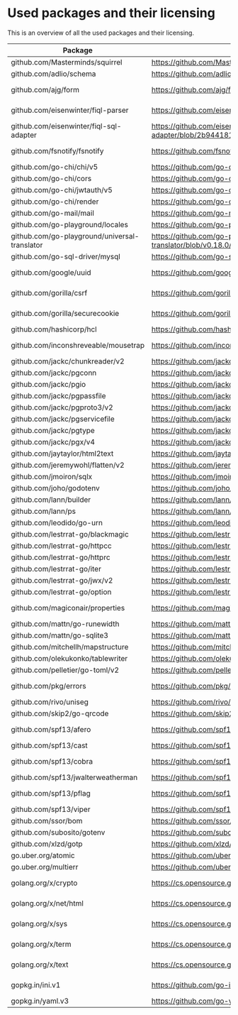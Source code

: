 # Used packages and their licensing

This is an overview of all the used packages and their licensing.

|Package|URL                          |License|
|-------|-----------------------------|-------|
|github.com/Masterminds/squirrel|https://github.com/Masterminds/squirrel/blob/v1.5.3/LICENSE.txt|MIT    |
|github.com/adlio/schema|https://github.com/adlio/schema/blob/v1.3.3/LICENSE|MIT    |
|github.com/ajg/form|https://github.com/ajg/form/blob/v1.5.1/LICENSE|BSD-3-Clause|
|github.com/eisenwinter/fiql-parser|https://github.com/eisenwinter/fiql-parser/blob/v0.1.1/LICENSE|BSD-2-Clause|
|github.com/eisenwinter/fiql-sql-adapter|https://github.com/eisenwinter/fiql-sql-adapter/blob/2b944181c580/LICENSE|BSD-2-Clause|
|github.com/fsnotify/fsnotify|https://github.com/fsnotify/fsnotify/blob/v1.6.0/LICENSE|BSD-3-Clause|
|github.com/go-chi/chi/v5|https://github.com/go-chi/chi/blob/v5.0.7/LICENSE|MIT    |
|github.com/go-chi/cors|https://github.com/go-chi/cors/blob/v1.2.1/LICENSE|MIT    |
|github.com/go-chi/jwtauth/v5|https://github.com/go-chi/jwtauth/blob/v5.1.0/LICENSE|MIT    |
|github.com/go-chi/render|https://github.com/go-chi/render/blob/v1.0.2/LICENSE|MIT    |
|github.com/go-mail/mail|https://github.com/go-mail/mail/blob/v2.3.1/LICENSE|MIT    |
|github.com/go-playground/locales|https://github.com/go-playground/locales/blob/v0.14.0/LICENSE|MIT    |
|github.com/go-playground/universal-translator|https://github.com/go-playground/universal-translator/blob/v0.18.0/LICENSE|MIT    |
|github.com/go-sql-driver/mysql|https://github.com/go-sql-driver/mysql/blob/v1.6.0/LICENSE|MPL-2.0|
|github.com/google/uuid|https://github.com/google/uuid/blob/v1.3.0/LICENSE|BSD-3-Clause|
|github.com/gorilla/csrf|https://github.com/gorilla/csrf/blob/v1.7.1/LICENSE|BSD-3-Clause|
|github.com/gorilla/securecookie|https://github.com/gorilla/securecookie/blob/v1.1.1/LICENSE|BSD-3-Clause|
|github.com/hashicorp/hcl|https://github.com/hashicorp/hcl/blob/v1.0.0/LICENSE|MPL-2.0|
|github.com/inconshreveable/mousetrap|https://github.com/inconshreveable/mousetrap/blob/v1.0.1/LICENSE|Apache-2.0|
|github.com/jackc/chunkreader/v2|https://github.com/jackc/chunkreader/blob/v2.0.1/LICENSE|MIT    |
|github.com/jackc/pgconn|https://github.com/jackc/pgconn/blob/v1.13.0/LICENSE|MIT    |
|github.com/jackc/pgio|https://github.com/jackc/pgio/blob/v1.0.0/LICENSE|MIT    |
|github.com/jackc/pgpassfile|https://github.com/jackc/pgpassfile/blob/v1.0.0/LICENSE|MIT    |
|github.com/jackc/pgproto3/v2|https://github.com/jackc/pgproto3/blob/v2.3.1/LICENSE|MIT    |
|github.com/jackc/pgservicefile|https://github.com/jackc/pgservicefile/blob/2b9c44734f2b/LICENSE|MIT    |
|github.com/jackc/pgtype|https://github.com/jackc/pgtype/blob/v1.12.0/LICENSE|MIT    |
|github.com/jackc/pgx/v4|https://github.com/jackc/pgx/blob/v4.17.2/LICENSE|MIT    |
|github.com/jaytaylor/html2text|https://github.com/jaytaylor/html2text/blob/bc68cce691ba/LICENSE|MIT    |
|github.com/jeremywohl/flatten/v2|https://github.com/jeremywohl/flatten/blob/07e4a09fb8e4/v2/LICENSE|MIT    |
|github.com/jmoiron/sqlx|https://github.com/jmoiron/sqlx/blob/v1.3.5/LICENSE|MIT    |
|github.com/joho/godotenv|https://github.com/joho/godotenv/blob/v1.4.0/LICENCE|MIT    |
|github.com/lann/builder|https://github.com/lann/builder/blob/47ae307949d0/LICENSE|MIT    |
|github.com/lann/ps|https://github.com/lann/ps/blob/62de8c46ede0/LICENSE|MIT    |
|github.com/leodido/go-urn|https://github.com/leodido/go-urn/blob/v1.2.1/LICENSE|MIT    |
|github.com/lestrrat-go/blackmagic|https://github.com/lestrrat-go/blackmagic/blob/v1.0.1/LICENSE|MIT    |
|github.com/lestrrat-go/httpcc|https://github.com/lestrrat-go/httpcc/blob/v1.0.1/LICENSE|MIT    |
|github.com/lestrrat-go/httprc|https://github.com/lestrrat-go/httprc/blob/v1.0.4/LICENSE|MIT    |
|github.com/lestrrat-go/iter|https://github.com/lestrrat-go/iter/blob/v1.0.2/LICENSE|MIT    |
|github.com/lestrrat-go/jwx/v2|https://github.com/lestrrat-go/jwx/blob/v2.0.7/LICENSE|MIT    |
|github.com/lestrrat-go/option|https://github.com/lestrrat-go/option/blob/v1.0.0/LICENSE|MIT    |
|github.com/magiconair/properties|https://github.com/magiconair/properties/blob/v1.8.6/LICENSE.md|BSD-2-Clause|
|github.com/mattn/go-runewidth|https://github.com/mattn/go-runewidth/blob/v0.0.14/LICENSE|MIT    |
|github.com/mattn/go-sqlite3|https://github.com/mattn/go-sqlite3/blob/v1.14.16/LICENSE|MIT    |
|github.com/mitchellh/mapstructure|https://github.com/mitchellh/mapstructure/blob/v1.5.0/LICENSE|MIT    |
|github.com/olekukonko/tablewriter|https://github.com/olekukonko/tablewriter/blob/v0.0.5/LICENSE.md|MIT    |
|github.com/pelletier/go-toml/v2|https://github.com/pelletier/go-toml/blob/v2.0.6/LICENSE|MIT    |
|github.com/pkg/errors|https://github.com/pkg/errors/blob/v0.9.1/LICENSE|BSD-2-Clause|
|github.com/rivo/uniseg|https://github.com/rivo/uniseg/blob/v0.4.3/LICENSE.txt|MIT    |
|github.com/skip2/go-qrcode|https://github.com/skip2/go-qrcode/blob/da1b6568686e/LICENSE|MIT    |
|github.com/spf13/afero|https://github.com/spf13/afero/blob/v1.9.3/LICENSE.txt|Apache-2.0|
|github.com/spf13/cast|https://github.com/spf13/cast/blob/v1.5.0/LICENSE|MIT    |
|github.com/spf13/cobra|https://github.com/spf13/cobra/blob/v1.6.1/LICENSE.txt|Apache-2.0|
|github.com/spf13/jwalterweatherman|https://github.com/spf13/jwalterweatherman/blob/v1.1.0/LICENSE|MIT    |
|github.com/spf13/pflag|https://github.com/spf13/pflag/blob/v1.0.5/LICENSE|BSD-3-Clause|
|github.com/spf13/viper|https://github.com/spf13/viper/blob/v1.14.0/LICENSE|MIT    |
|github.com/ssor/bom|https://github.com/ssor/bom/blob/6386211fdfcf/LICENSE|MIT    |
|github.com/subosito/gotenv|https://github.com/subosito/gotenv/blob/v1.4.1/LICENSE|MIT    |
|github.com/xlzd/gotp|https://github.com/xlzd/gotp/blob/v0.1.0/LICENSE|MIT    |
|go.uber.org/atomic|https://github.com/uber-go/atomic/blob/v1.10.0/LICENSE.txt|MIT    |
|go.uber.org/multierr|https://github.com/uber-go/multierr/blob/v1.8.0/LICENSE.txt|MIT    |
|golang.org/x/crypto|https://cs.opensource.google/go/x/crypto/+/v0.3.0:LICENSE|BSD-3-Clause|
|golang.org/x/net/html|https://cs.opensource.google/go/x/net/+/v0.2.0:LICENSE|BSD-3-Clause|
|golang.org/x/sys|https://cs.opensource.google/go/x/sys/+/v0.2.0:LICENSE|BSD-3-Clause|
|golang.org/x/term|https://cs.opensource.google/go/x/term/+/v0.2.0:LICENSE|BSD-3-Clause|
|golang.org/x/text|https://cs.opensource.google/go/x/text/+/v0.4.0:LICENSE|BSD-3-Clause|
|gopkg.in/ini.v1|https://github.com/go-ini/ini/blob/v1.67.0/LICENSE|Apache-2.0|
|gopkg.in/yaml.v3|https://github.com/go-yaml/yaml/blob/v3.0.1/LICENSE|MIT    |

